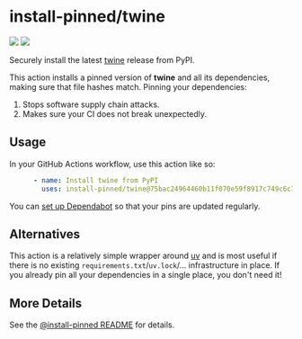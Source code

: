 
# install-pinned/twine
<!-- !!!!!!!!!!!!!!!!!!!!!!!!!!!!!!!!!!!!!!!!!!!!!!!!!!! -->
<!-- ⚠️auto-generated from init.py, do not edit manually ⚠️-->
<!-- !!!!!!!!!!!!!!!!!!!!!!!!!!!!!!!!!!!!!!!!!!!!!!!!!!! -->

![](https://shields.io/badge/python-%3E=3.8-blue)
![](https://shields.io/badge/runner%20os-Windows%20%7C%20Linux%20%7C%20macOS-blue)

Securely install the latest [twine](https://pypi.org/project/twine/) release from PyPI.

This action installs a pinned version of **twine** and all its dependencies,         making sure that file hashes match. Pinning your dependencies:

 1. Stops software supply chain attacks.
 2. Makes sure your CI does not break unexpectedly.

## Usage

In your GitHub Actions workflow, use this action like so:

```yaml
      - name: Install twine from PyPI
        uses: install-pinned/twine@75bac24964460b11f070e59f8917c749c6c781ef  # 6.1.0
```

You can [set up Dependabot](https://docs.github.com/en/code-security/dependabot/working-with-dependabot/keeping-your-actions-up-to-date-with-dependabot#example-dependabotyml-file-for-github-actions)
so that your pins are updated regularly.

## Alternatives

This action is a relatively simple wrapper around [uv](https://docs.astral.sh/uv/)         and is most useful if there is no existing `requirements.txt`/`uv.lock`/... infrastructure in place.         If you already pin all your dependencies in a single place, you don't need it!

## More Details

See the [@install-pinned README](https://github.com/install-pinned) for details.
